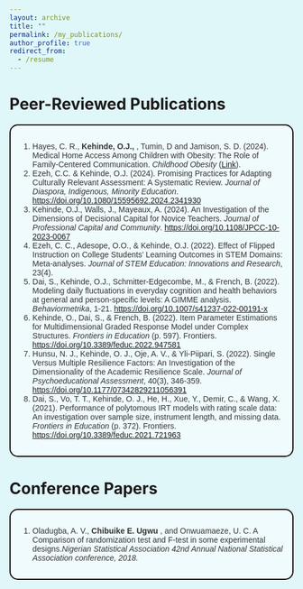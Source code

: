 ```yaml
---
layout: archive
title: ""
permalink: /my_publications/
author_profile: true
redirect_from:
  - /resume
---
```



<style>
  html, body {
    background-color: #E0F7FA;
  }
</style>

<!-- {% if site.author.googlescholar %}
  <div class="wordwrap">You can also find my articles on <a href="{{site.author.googlescholar}}">my Google Scholar profile</a>.</div>
{% endif %} -->

<!-- Papers Under Review and Preprints
=====
<div style="border: 2px solid #000000; padding: 15px; background-color: #F0FBFD; border-radius: 15px; margin-bottom: 20px; font-family: Arial, sans-serif; color: #333333;">
  <ol>
    <li><span style="font-weight: bold;">[AAAI'25] Chibuike E. Ugwu </span> 
      Yan Yan,  Diane Cook, Janardhan Rao Doppa. Adaptive Prediction Regions for Multi-target Regression.<span style="font-style: italic;"> AAAI Conference on Artificial Intelligence (AAAI), (Under Review)</span>
    </li>

    <li><span style="font-weight: bold;">[DATE'25] </span> Pratyush Dhingra, <span style="font-weight: bold;"> Chibuike E. Ugwu </span>, Jana Doppa and Partha Pratim Pande.
      ERGo: Energy-Efficient Hybrid GNN Training on Heterogeneous Processing-In-Memory Architecture.<span style="font-style: italic;"> Proceedings of ACM/IEEE Design, Automation and Test in Europe Conference (DATE), (Under Review)</span>
    </li>

    <li><span style="font-weight: bold;">Chibuike E. Ugwu </span> 
      Yan Yan,  Diane Cook, Janardhan Rao Doppa. Importance-Weighted Calibrated Region Prediction of Multi-target Cognitive Health Measures from Smartwatch Sensor Data.<span style="font-style: italic;"> ACM Transactions on Computing for Healthcare (Under Review)</span>
    </li>
    
  </ol>
</div>-->


Peer-Reviewed Publications
===
<div style="border: 2px solid #000000; padding: 15px; background-color: #F0FBFD; border-radius: 15px; margin-bottom: 20px; font-family: Arial, sans-serif; color: #333333;">
  <ol>
    <li>Hayes, C. R.,<span style="font-weight: bold;"> Kehinde, O.J., </span>, Tumin, D and Jamison, S. D. (2024). Medical Home Access Among Children 
    with Obesity: The Role of Family-Centered Communication. <span style="font-style: italic;">Childhood Obesity</span> 
    (<a href="https://www.liebertpub.com/doi/10.1089/chi.2024.0303">Link</a>).
    </li>
    <li>Ezeh, C.C. & Kehinde, O.J. (2024). Promising Practices for Adapting Culturally Relevant Assessment: A Systematic Review. 
    <span style="font-style: italic;">Journal of Diaspora, Indigenous, Minority Education</span>. 
    <a href="https://doi.org/10.1080/15595692.2024.2341930">https://doi.org/10.1080/15595692.2024.2341930</a>
    </li>
    <li>Kehinde, O.J., Walls, J., Mayeaux, A. (2024). An Investigation of the Dimensions of Decisional Capital for Novice Teachers. 
    <span style="font-style: italic;">Journal of Professional Capital and Community</span>. 
    <a href="https://doi.org/10.1108/JPCC-10-2023-0067">https://doi.org/10.1108/JPCC-10-2023-0067</a>
    </li>
    <li>Ezeh, C. C., Adesope, O.O., & Kehinde, O.J. (2022). Effect of Flipped Instruction on College Students’ Learning Outcomes in STEM Domains: 
    Meta-analyses. <span style="font-style: italic;">Journal of STEM Education: Innovations and Research</span>, 23(4).
    </li>
    <li>Dai, S., Kehinde, O.J., Schmitter-Edgecombe, M., & French, B. (2022). Modeling daily fluctuations in everyday cognition and health behaviors 
    at general and person-specific levels: A GIMME analysis. <span style="font-style: italic;">Behaviormetrika</span>, 1-21. 
    <a href="https://doi.org/10.1007/s41237-022-00191-x">https://doi.org/10.1007/s41237-022-00191-x</a>
    </li>
    <li>Kehinde, O., Dai, S., & French, B. (2022). Item Parameter Estimations for Multidimensional Graded Response Model under Complex Structures. 
    <span style="font-style: italic;">Frontiers in Education</span> (p. 597). Frontiers. 
    <a href="https://doi.org/10.3389/feduc.2022.947581">https://doi.org/10.3389/feduc.2022.947581</a>
    </li>
    <li>Hunsu, N. J., Kehinde, O. J., Oje, A. V., & Yli-Piipari, S. (2022). Single Versus Multiple Resilience Factors: An Investigation of the Dimensionality of the Academic Resilience Scale. 
    <span style="font-style: italic;">Journal of Psychoeducational Assessment</span>, 40(3), 346-359. 
    <a href="https://doi.org/10.1177/07342829211056391">https://doi.org/10.1177/07342829211056391</a>
    </li>
    <li>Dai, S., Vo, T. T., Kehinde, O. J., He, H., Xue, Y., Demir, C., & Wang, X. (2021). Performance of polytomous IRT models with rating scale data: 
    An investigation over sample size, instrument length, and missing data. 
    <span style="font-style: italic;">Frontiers in Education</span> (p. 372). Frontiers. 
    <a href="https://doi.org/10.3389/feduc.2021.721963">https://doi.org/10.3389/feduc.2021.721963</a>
    </li>
  </ol>
</div>

Conference Papers
======
<div style="border: 2px solid #000000; padding: 15px; background-color: #F0FBFD; border-radius: 15px; margin-bottom: 20px; font-family: Arial, sans-serif; color: #333333;">
  <ol>
    <li>Oladugba, A. V.,<span style="font-weight: bold;"> Chibuike E. Ugwu </span>, and Onwuamaeze, U. C. A Comparison of randomization test and F-test in some experimental designs.<span style="font-style: italic;">Nigerian Statistical Association 42nd Annual National Statistical Association conference, 2018.
</span>
    </li>
  </ol>
</div>


<!-- This is a comment -->

<!-- Example: editing a markdown file for a talk -->
<!-- ![Editing a markdown file for a talk](/images/editing-talk.png) -->

  
